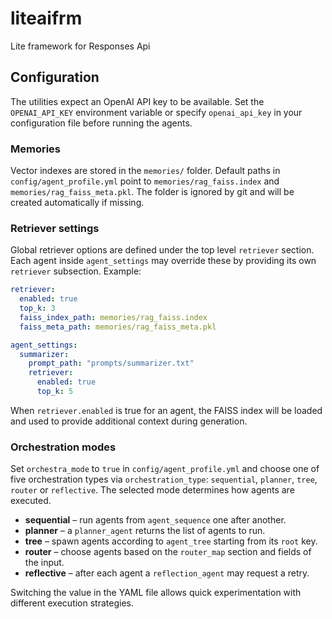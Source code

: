 # liteaifrm
Lite framework for Responses Api

## Configuration

The utilities expect an OpenAI API key to be available. Set the
`OPENAI_API_KEY` environment variable or specify `openai_api_key` in your
configuration file before running the agents.

### Memories

Vector indexes are stored in the `memories/` folder. Default paths in
`config/agent_profile.yml` point to `memories/rag_faiss.index` and
`memories/rag_faiss_meta.pkl`. The folder is ignored by git and will be
created automatically if missing.

### Retriever settings

Global retriever options are defined under the top level `retriever` section.
Each agent inside `agent_settings` may override these by providing its own
`retriever` subsection. Example:

```yaml
retriever:
  enabled: true
  top_k: 3
  faiss_index_path: memories/rag_faiss.index
  faiss_meta_path: memories/rag_faiss_meta.pkl

agent_settings:
  summarizer:
    prompt_path: "prompts/summarizer.txt"
    retriever:
      enabled: true
      top_k: 5
```

When `retriever.enabled` is true for an agent, the FAISS index will be loaded
and used to provide additional context during generation.


### Orchestration modes

Set `orchestra_mode` to `true` in `config/agent_profile.yml` and choose one of
five orchestration types via `orchestration_type`:
`sequential`, `planner`, `tree`, `router` or `reflective`.
The selected mode determines how agents are executed.

* **sequential** – run agents from `agent_sequence` one after another.
* **planner** – a `planner_agent` returns the list of agents to run.
* **tree** – spawn agents according to `agent_tree` starting from its `root` key.
* **router** – choose agents based on the `router_map` section and fields of the input.
* **reflective** – after each agent a `reflection_agent` may request a retry.

Switching the value in the YAML file allows quick experimentation with different
execution strategies.
